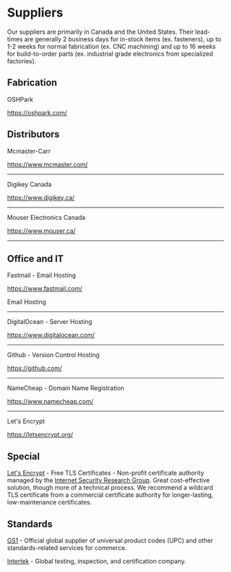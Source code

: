 # Suppliers

Our suppliers are primarily in Canada and the United States. Their lead-times are generally 2 business days for in-stock items (ex. fasteners), up to 1-2 weeks for normal fabrication (ex. CNC machining) and up to 16 weeks for build-to-order parts (ex. industrial grade electronics from specialized factories).

## Fabrication

OSHPark

https://oshpark.com/

## Distributors

Mcmaster-Carr

https://www.mcmaster.com/

---

Digikey Canada

https://www.digikey.ca/

---

Mouser Electronics Canada

https://www.mouser.ca/

---

## Office and IT

Fastmail - Email Hosting

https://www.fastmail.com/

Email Hosting

---

DigitalOcean - Server Hosting

https://www.digitalocean.com/

---

Github - Version Control Hosting

https://github.com/

---

NameCheap - Domain Name Registration

https://www.namecheap.com/

---

Let's Encrypt

https://letsencrypt.org/

## Special

[Let's Encrypt]() - Free TLS Certificates - Non-profit certificate authority managed by the [Internet Security Research Group](https://letsencrypt.org/isrg/). Great cost-effective solution, though more of a technical process. We recommend a wildcard TLS certificate from a commercial certificate authority for longer-lasting, low-maintenance certificates.

## Standards

[GS1](https://www.gs1.org/) - Official global supplier of universal product codes (UPC) and other standards-related services for commerce.

[Intertek](https://www.intertek.com/) - Global testing, inspection, and certification company.

